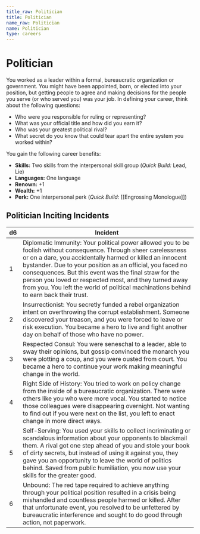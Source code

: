 ```yaml
---
title_raw: Politician
title: Politician
name_raw: Politician
name: Politician
type: careers
---
```


# Politician

You worked as a leader within a formal, bureaucratic organization or government. You might have been appointed, born, or elected into your position, but getting people to agree and making decisions for the people you serve (or who served you) was your job. In defining your career, think about the following questions:

- Who were you responsible for ruling or representing?
- What was your official title and how did you earn it?
- Who was your greatest political rival?
- What secret do you know that could tear apart the entire system you worked within?

You gain the following career benefits:

- **Skills:** Two skills from the interpersonal skill group (*Quick Build:* Lead, Lie)
- **Languages:** One language
- **Renown:** +1
- **Wealth:** +1
- **Perk:** One interpersonal perk (*Quick Build:* [[Engrossing Monologue]])

## Politician Inciting Incidents

| d6  | Incident                                                                                                                                                                                                                                                                                                                                                                                                                                               |
| --- | ------------------------------------------------------------------------------------------------------------------------------------------------------------------------------------------------------------------------------------------------------------------------------------------------------------------------------------------------------------------------------------------------------------------------------------------------------ |
| 1   | Diplomatic Immunity: Your political power allowed you to be foolish without consequence. Through sheer carelessness or on a dare, you accidentally harmed or killed an innocent bystander. Due to your position as an official, you faced no consequences. But this event was the final straw for the person you loved or respected most, and they turned away from you. You left the world of political machinations behind to earn back their trust. |
| 2   | Insurrectionist: You secretly funded a rebel organization intent on overthrowing the corrupt establishment. Someone discovered your treason, and you were forced to leave or risk execution. You became a hero to live and fight another day on behalf of those who have no power.                                                                                                                                                                     |
| 3   | Respected Consul: You were seneschal to a leader, able to sway their opinions, but gossip convinced the monarch you were plotting a coup, and you were ousted from court. You became a hero to continue your work making meaningful change in the world.                                                                                                                                                                                               |
| 4   | Right Side of History: You tried to work on policy change from the inside of a bureaucratic organization. There were others like you who were more vocal. You started to notice those colleagues were disappearing overnight. Not wanting to find out if you were next on the list, you left to enact change in more direct ways.                                                                                                                      |
| 5   | Self-Serving: You used your skills to collect incriminating or scandalous information about your opponents to blackmail them. A rival got one step ahead of you and stole your book of dirty secrets, but instead of using it against you, they gave you an opportunity to leave the world of politics behind. Saved from public humiliation, you now use your skills for the greater good.                                                            |
| 6   | Unbound: The red tape required to achieve anything through your political position resulted in a crisis being mishandled and countless people harmed or killed. After that unfortunate event, you resolved to be unfettered by bureaucratic interference and sought to do good through action, not paperwork.                                                                                                                                          |
